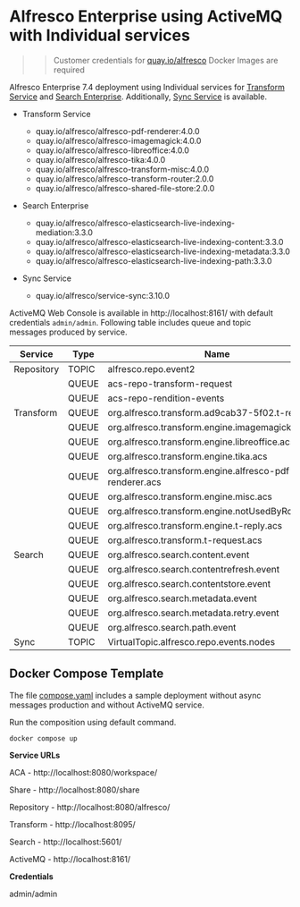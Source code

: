 # Alfresco Enterprise using ActiveMQ with Individual services

>> Customer credentials for [quay.io/alfresco](https://quay.io/organization/alfresco) Docker Images are required

Alfresco Enterprise 7.4 deployment using Individual services for [Transform Service](https://docs.alfresco.com/transform-service/latest/) and [Search Enterprise](https://docs.alfresco.com/search-enterprise/latest/). Additionally, [Sync Service](https://docs.alfresco.com/sync-service/latest/) is available. 

* Transform Service

  * quay.io/alfresco/alfresco-pdf-renderer:4.0.0
  * quay.io/alfresco/alfresco-imagemagick:4.0.0
  * quay.io/alfresco/alfresco-libreoffice:4.0.0
  * quay.io/alfresco/alfresco-tika:4.0.0
  * quay.io/alfresco/alfresco-transform-misc:4.0.0
  * quay.io/alfresco/alfresco-transform-router:2.0.0
  * quay.io/alfresco/alfresco-shared-file-store:2.0.0

* Search Enterprise

  * quay.io/alfresco/alfresco-elasticsearch-live-indexing-mediation:3.3.0
  * quay.io/alfresco/alfresco-elasticsearch-live-indexing-content:3.3.0
  * quay.io/alfresco/alfresco-elasticsearch-live-indexing-metadata:3.3.0
  * quay.io/alfresco/alfresco-elasticsearch-live-indexing-path:3.3.0

* Sync Service

  * quay.io/alfresco/service-sync:3.10.0    


ActiveMQ Web Console is available in http://localhost:8161/ with default credentials `admin/admin`. Following table includes queue and topic messages produced by service.


| Service    | Type   |  Name                                                   |
|------------|--------|---------------------------------------------------------|
| Repository | TOPIC  | alfresco.repo.event2                                    |
|            | QUEUE  | acs-repo-transform-request                              |
|            | QUEUE  | acs-repo-rendition-events                               |
| Transform  | QUEUE  | org.alfresco.transform.ad9cab37-5f02.t-reply            | 
|            | QUEUE  | org.alfresco.transform.engine.imagemagick.acs           | 
|            | QUEUE  | org.alfresco.transform.engine.libreoffice.acs           | 
|            | QUEUE  | org.alfresco.transform.engine.tika.acs                  | 
|            | QUEUE  | org.alfresco.transform.engine.alfresco-pdf-renderer.acs | 
|            | QUEUE  | org.alfresco.transform.engine.misc.acs                  | 
|            | QUEUE  | org.alfresco.transform.engine.notUsedByRouter.acs       | 
|            | QUEUE  | org.alfresco.transform.engine.t-reply.acs               | 
|            | QUEUE  | org.alfresco.transform.t-request.acs                    | 
| Search     | QUEUE  | org.alfresco.search.content.event                       |
|            | QUEUE  | org.alfresco.search.contentrefresh.event                | 
|            | QUEUE  | org.alfresco.search.contentstore.event                  | 
|            | QUEUE  | org.alfresco.search.metadata.event                      | 
|            | QUEUE  | org.alfresco.search.metadata.retry.event                | 
|            | QUEUE  | org.alfresco.search.path.event                          | 
| Sync       | TOPIC  | VirtualTopic.alfresco.repo.events.nodes                 |


## Docker Compose Template

The file [compose.yaml](compose.yaml) includes a sample deployment without async messages production and without ActiveMQ service.

Run the composition using default command.

```
docker compose up
```

**Service URLs**

ACA - http://localhost:8080/workspace/

Share - http://localhost:8080/share

Repository - http://localhost:8080/alfresco/

Transform - http://localhost:8095/

Search - http://localhost:5601/

ActiveMQ - http://localhost:8161/ 

**Credentials**

admin/admin